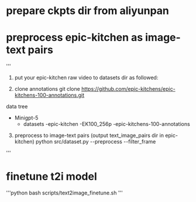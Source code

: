 # prepare ckpts dir from aliyunpan

# preprocess epic-kitchen as image-text pairs
'''

1. put your epic-kitchen raw video to datasets dir as followed:

2. clone annotations 
git clone https://github.com/epic-kitchens/epic-kitchens-100-annotations.git

data tree
- Minigpt-5
    - datasets
        -epic-kitchen
            -EK100_256p
            -epic-kitchens-100-annotations

3. preprocess to image-text pairs (output text_image_pairs dir in epic-kitchen)
python src/dataset.py --preprocess --filter_frame

'''

# finetune t2i model
'''python
bash scripts/text2image_finetune.sh
'''